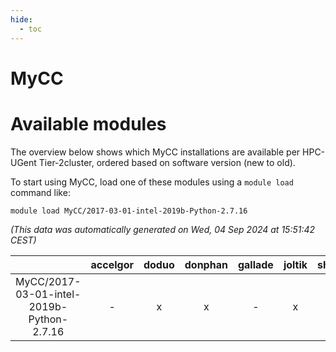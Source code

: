 ```yaml
---
hide:
  - toc
---
```


MyCC
====

# Available modules


The overview below shows which MyCC installations are available per HPC-UGent Tier-2cluster, ordered based on software version (new to old).

To start using MyCC, load one of these modules using a `module load` command like:

```shell
module load MyCC/2017-03-01-intel-2019b-Python-2.7.16
```

*(This data was automatically generated on Wed, 04 Sep 2024 at 15:51:42 CEST)*  

| |accelgor|doduo|donphan|gallade|joltik|shinx|skitty|
| :---: | :---: | :---: | :---: | :---: | :---: | :---: | :---: |
|MyCC/2017-03-01-intel-2019b-Python-2.7.16|-|x|x|-|x|-|x|
